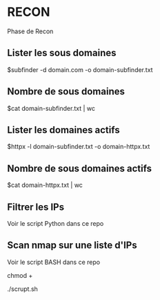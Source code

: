 # RECON

Phase de Recon

## Lister les sous domaines

$subfinder -d domain.com -o domain-subfinder.txt

## Nombre de sous domaines

$cat domain-subfinder.txt | wc

## Lister les domaines actifs

$httpx -l domain-subfinder.txt -o domain-httpx.txt

## Nombre de sous domaines actifs

$cat domain-httpx.txt | wc

## Filtrer les IPs

Voir le script Python dans ce repo

## Scan nmap sur une liste d'IPs

Voir le script BASH dans ce repo

chmod + 

./scrupt.sh
